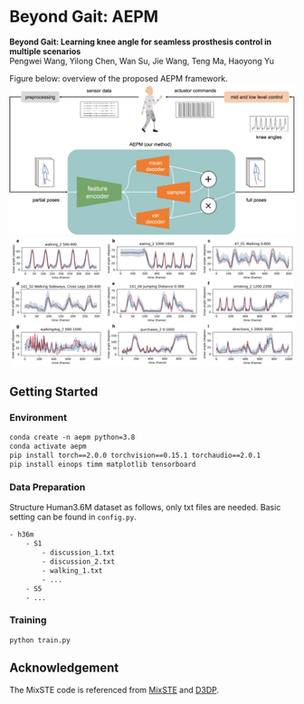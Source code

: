 # Beyond Gait: AEPM

**Beyond Gait: Learning knee angle for seamless prosthesis control in multiple scenarios**  
Pengwei Wang, Yilong Chen, Wan Su, Jie Wang, Teng Ma, Haoyong Yu

Figure below: overview of the proposed AEPM framework.
![AEPM](./figs/overview.png)
![AEPM](./figs/results.png)

## Getting Started
### Environment
```shell
conda create -n aepm python=3.8
conda activate aepm
pip install torch==2.0.0 torchvision==0.15.1 torchaudio==2.0.1
pip install einops timm matplotlib tensorboard
```

### Data Preparation
Structure Human3.6M dataset as follows, only txt files are needed. Basic setting can be found in `config.py`.
```
- h36m
    - S1
        - discussion_1.txt
        - discussion_2.txt
        - walking_1.txt
        - ...
    - S5
    - ...
```

### Training
```shell
python train.py
```

## Acknowledgement
The MixSTE code is referenced from [MixSTE](https://github.com/JinluZhang1126/MixSTE) and [D3DP](https://github.com/paTRICK-swk/D3DP).